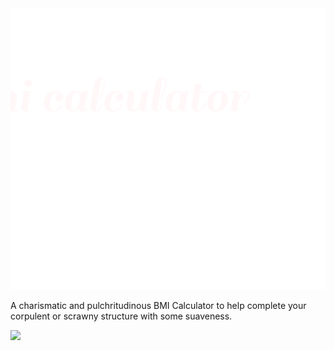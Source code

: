 <img src="./bmi-calculator.svg" alt="" />
<p>
A charismatic and pulchritudinous BMI Calculator to help complete your corpulent or scrawny structure with some suaveness.</p>

<img src= "https://user-images.githubusercontent.com/47297497/132853395-758408eb-cc1b-4ac7-bf1d-fd71f0a09b04.gif" widht=100>

